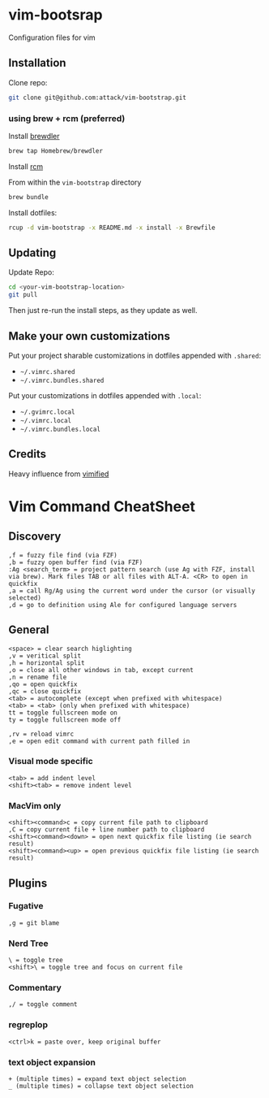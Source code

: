 # vim-bootsrap

Configuration files for vim

## Installation

Clone repo:
```sh
git clone git@github.com:attack/vim-bootstrap.git
```

### using brew + rcm (preferred)

Install [brewdler](https://github.com/Homebrew/homebrew-brewdler)

```sh
brew tap Homebrew/brewdler
```

Install [rcm](https://github.com/thoughtbot/rcm)

From within the `vim-bootstrap` directory

```sh
brew bundle
```

Install dotfiles:
```sh
rcup -d vim-bootstrap -x README.md -x install -x Brewfile
```

## Updating

Update Repo:
```sh
cd <your-vim-bootstrap-location>
git pull
```

Then just re-run the install steps, as they update as well.

## Make your own customizations

Put your project sharable customizations in dotfiles appended with `.shared`:

* `~/.vimrc.shared`
* `~/.vimrc.bundles.shared`

Put your customizations in dotfiles appended with `.local`:

* `~/.gvimrc.local`
* `~/.vimrc.local`
* `~/.vimrc.bundles.local`

## Credits

Heavy influence from [vimified](https://github.com/zaiste/vimified)

# Vim Command CheatSheet

## Discovery
```
,f = fuzzy file find (via FZF)
,b = fuzzy open buffer find (via FZF)
:Ag <search_term> = project pattern search (use Ag with FZF, install via brew). Mark files TAB or all files with ALT-A. <CR> to open in quickfix
,a = call Rg/Ag using the current word under the cursor (or visually selected)
,d = go to definition using Ale for configured language servers
```

## General
```
<space> = clear search higlighting
,v = veritical split
,h = horizontal split
,o = close all other windows in tab, except current
,n = rename file
,qo = open quickfix
,qc = close quickfix
<tab> = autocomplete (except when prefixed with whitespace)
<tab> = <tab> (only when prefixed with whitespace)
tt = toggle fullscreen mode on
ty = toggle fullscreen mode off
```

```
,rv = reload vimrc
,e = open edit command with current path filled in
```

### Visual mode specific
```
<tab> = add indent level
<shift><tab> = remove indent level
```

### MacVim only
```
<shift><command>c = copy current file path to clipboard
,C = copy current file + line number path to clipboard
<shift><command><down> = open next quickfix file listing (ie search result)
<shift><command><up> = open previous quickfix file listing (ie search result)
```

## Plugins

### Fugative
```
,g = git blame
```

### Nerd Tree
```
\ = toggle tree
<shift>\ = toggle tree and focus on current file
```

### Commentary
```
,/ = toggle comment
```

### regreplop
```
<ctrl>k = paste over, keep original buffer
```

### text object expansion
```
+ (multiple times) = expand text object selection
_ (multiple times) = collapse text object selection
```
